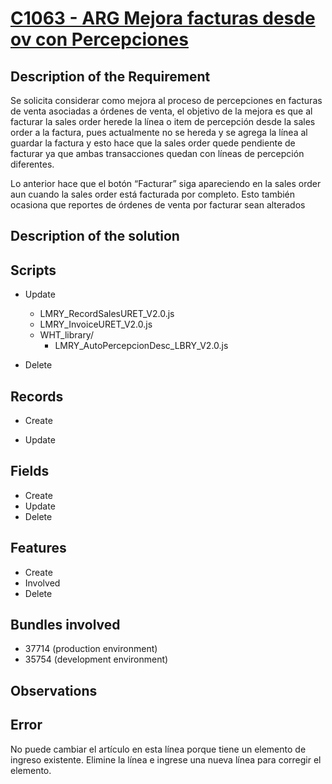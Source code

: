 # [C1063 - ARG Mejora facturas desde ov con Percepciones](https://docs.google.com/document/d/1Png59TUJYHZK8h_obwWwtvpcEv8ywkrI/edit)


## Description of the Requirement

Se solicita considerar como mejora al proceso de percepciones en facturas de venta asociadas a órdenes de venta, el objetivo de la mejora es que al facturar la sales order herede la línea o item de percepción desde la sales order a la factura, pues actualmente no se hereda y se agrega la línea al guardar la factura y esto hace que la sales order quede pendiente de facturar ya que ambas transacciones quedan con líneas de percepción diferentes.


Lo anterior hace que el botón “Facturar” siga apareciendo en la sales order aun cuando la sales order está facturada por completo. Esto también ocasiona que reportes de órdenes de venta por facturar sean alterados



## Description of the solution


## Scripts
+ Update
    + LMRY_RecordSalesURET_V2.0.js
    + LMRY_InvoiceURET_V2.0.js
    + WHT_library/ 
        + LMRY_AutoPercepcionDesc_LBRY_V2.0.js

    
+ Delete

## Records
+ Create
  
        
+ Update
    

## Fields
+ Create
+ Update 
+ Delete

## Features
+ Create
+ Involved
+ Delete

## Bundles involved
+ 37714 (production environment)
+ 35754 (development environment)

## Observations

## Error
No puede cambiar el artículo en esta línea porque tiene un elemento de ingreso existente. Elimine la línea e ingrese una nueva línea para corregir el elemento.























